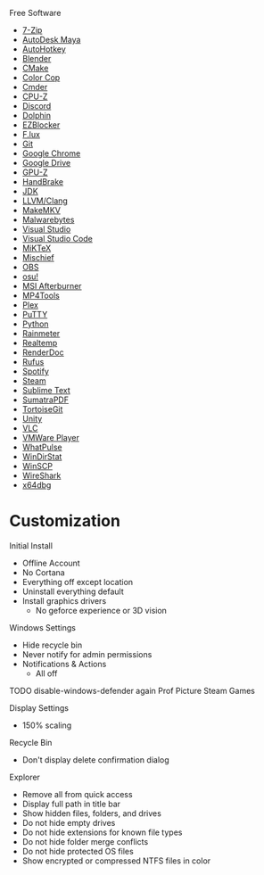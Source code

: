 
Free Software
- [7-Zip](http://www.7-zip.org/download.html)
- [AutoDesk Maya](https://www.autodesk.com/education/free-software/maya)
- [AutoHotkey](https://autohotkey.com/download/)
- [Blender](https://www.blender.org/download/)
- [CMake](https://cmake.org/download/)
- [Color Cop](http://colorcop.net/download/)
- [Cmder](http://cmder.net/)
- [CPU-Z](http://www.cpuid.com/softwares/cpu-z.html)
- [Discord](https://discordapp.com/download)
- [Dolphin](https://dolphin-emu.org/download/)
- [EZBlocker](https://www.ericzhang.me/projects/spotify-ad-blocker-ezblocker/)
- [F.lux](https://justgetflux.com/)
- [Git](https://git-scm.com/downloads)
- [Google Chrome](https://www.google.com/chrome/browser/desktop/index.html)
- [Google Drive](https://www.google.com/drive/download/)
- [GPU-Z](https://www.techpowerup.com/download/gpu-z/)
- [HandBrake](https://handbrake.fr/downloads.php)
- [JDK](http://www.oracle.com/technetwork/java/javase/downloads/jdk8-downloads-2133151.html)
- [LLVM/Clang](http://releases.llvm.org/download.html#4.0.1)
- [MakeMKV](http://www.makemkv.com/download/)
- [Malwarebytes](https://www.malwarebytes.com/)
- [Visual Studio](https://www.visualstudio.com/downloads/)
- [Visual Studio Code](https://code.visualstudio.com/download)
- [MiKTeX](https://miktex.org/download)
- [Mischief](https://www.madewithmischief.com/buy)
- [OBS](https://obsproject.com/download)
- [osu!](https://osu.ppy.sh/p/download)
- [MSI Afterburner](https://www.msi.com/page/afterburner)
- [MP4Tools](http://www.emmgunn.com/mp4tools-home/mp4tools-downloads/)
- [Plex](https://www.plex.tv/downloads/)
- [PuTTY](http://www.putty.org/)
- [Python](https://www.python.org/downloads/)
- [Rainmeter](https://www.rainmeter.net/)
- [Realtemp](https://www.techpowerup.com/download/realtemp/)
- [RenderDoc](https://renderdoc.org/builds)
- [Rufus](https://rufus.akeo.ie/)
- [Spotify](https://www.spotify.com/us/download/other/)
- [Steam](http://store.steampowered.com/)
- [Sublime Text](https://www.sublimetext.com/3)
- [SumatraPDF](https://www.sumatrapdfreader.org/download-free-pdf-viewer.html)
- [TortoiseGit](https://tortoisegit.org/download/)
- [Unity](https://unity3d.com/get-unity/download)
- [VLC](https://www.videolan.org/vlc/download-windows.html)
- [VMWare Player](https://www.vmware.com/products/player/playerpro-evaluation.html)
- [WhatPulse](https://whatpulse.org/)
- [WinDirStat](https://windirstat.net/download.html)
- [WinSCP](https://winscp.net/eng/download.php)
- [WireShark](https://www.wireshark.org/download.html)
- [x64dbg](https://x64dbg.com/#start)

# Customization  

Initial Install
- Offline Account
- No Cortana
- Everything off except location
- Uninstall everything default
- Install graphics drivers
	- No geforce experience or 3D vision

Windows Settings
- Hide recycle bin
- Never notify for admin permissions
- Notifications &amp; Actions
	- All off

TODO
	disable-windows-defender again
	Prof Picture
	Steam Games

Display Settings
- 150% scaling

Recycle Bin
- Don't display delete confirmation dialog

Explorer
- Remove all from quick access
- Display full path in title bar
- Show hidden files, folders, and drives
- Do not hide empty drives
- Do not hide extensions for known file types
- Do not hide folder merge conflicts
- Do not hide protected OS files
- Show encrypted or compressed NTFS files in color
